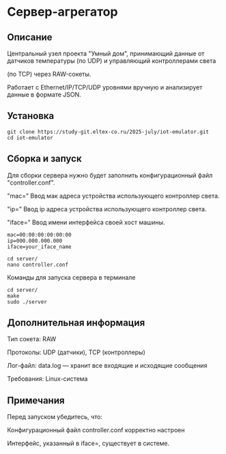 # Сервер-агрегатор

## Описание

Центральный узел проекта "Умный дом", принимающий данные от датчиков температуры (по UDP) и управляющий контроллерами света 

(по TCP) через RAW-сокеты.

Работает с Ethernet/IP/TCP/UDP уровнями вручную и анализирует данные в формате JSON.

## Установка

```
git clone https://study-git.eltex-co.ru/2025-july/iot-emulator.git
cd iot-emulator

```

## Сборка и запуск

Для сборки сервера нужно будет заполнить конфигурационный файл "controller.conf".

"mac="   Ввод мак адреса устройства использующего контроллер света.

"ip="    Ввод ip адреса устройства использующего контроллер света.

"iface=" Ввод имени интерфейса своей хост машины.

```
mac=00:00:00:00:00:00
ip=000.000.000.000  
iface=your_iface_name

```

```
cd server/
nano controller.conf

```

Команды для запуска сервера в терминале

```
cd server/
make
sudo ./server

```

## Дополнительная информация

Тип сокета: RAW

Протоколы: UDP (датчики), TCP (контроллеры)

Лог-файл: data.log — хранит все входящие и исходящие сообщения

Требования: Linux-система



## Примечания

Перед запуском убедитесь, что:

Конфигурационный файл controller.conf корректно настроен

Интерфейс, указанный в iface=, существует в системе.
